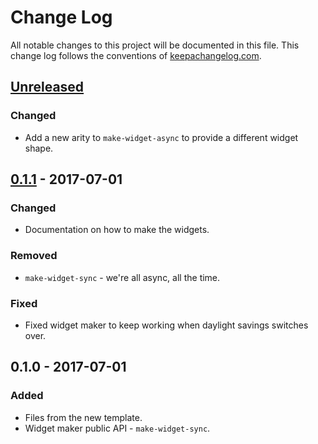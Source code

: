 # Change Log
All notable changes to this project will be documented in this file. This change log follows the conventions of [keepachangelog.com](http://keepachangelog.com/).

## [Unreleased]
### Changed
- Add a new arity to `make-widget-async` to provide a different widget shape.

## [0.1.1] - 2017-07-01
### Changed
- Documentation on how to make the widgets.

### Removed
- `make-widget-sync` - we're all async, all the time.

### Fixed
- Fixed widget maker to keep working when daylight savings switches over.

## 0.1.0 - 2017-07-01
### Added
- Files from the new template.
- Widget maker public API - `make-widget-sync`.

[Unreleased]: https://github.com/your-name/sample-project/compare/0.1.1...HEAD
[0.1.1]: https://github.com/your-name/sample-project/compare/0.1.0...0.1.1
